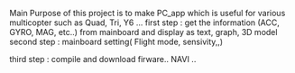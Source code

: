 Main Purpose of this project is  to make PC\_app which is useful for various multicopter such as Quad, Tri, Y6 ...
first step : get the information (ACC, GYRO, MAG, etc..) from mainboard and display as text, graph, 3D model
second step : mainboard setting( Flight mode, sensivity,,)

third step : compile and download firware.. NAVI
..